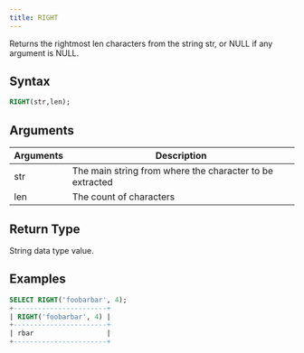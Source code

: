 ```yaml
---
title: RIGHT
---
```


Returns the rightmost len characters from the string str, or NULL if any argument is NULL.

## Syntax

```sql
RIGHT(str,len);
```

## Arguments

| Arguments | Description                                              |
| --------- | -------------------------------------------------------- |
| str       | The main string from where the character to be extracted |
| len       | The count of characters                                  |

## Return Type

String data type value.

## Examples

```sql
SELECT RIGHT('foobarbar', 4);
+-----------------------+
| RIGHT('foobarbar', 4) |
+-----------------------+
| rbar                  |
+-----------------------+
```
